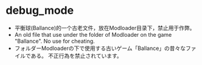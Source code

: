 # debug_mode
* 平衡球(Ballance)的一个古老文件，放在Modloader目录下，禁止用于作弊。
* An old file that use under the folder of Modloader on the game "Ballance". No use for cheating.
* フォルダーModloaderの下で使用する古いゲーム「Ballance」の昔々なファイルである。 不正行為を禁止されています。
